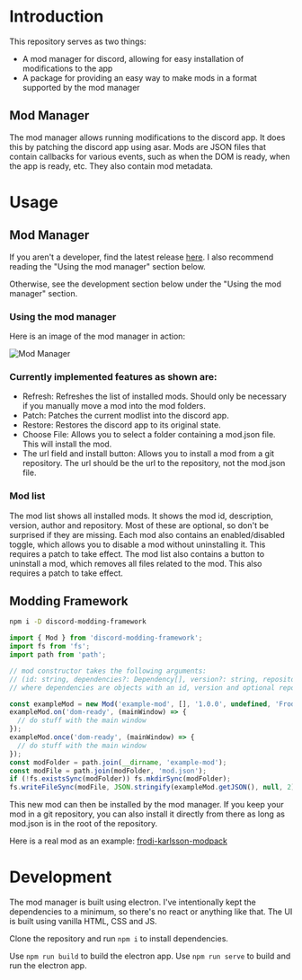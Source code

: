 # Introduction

This repository serves as two things:
- A mod manager for discord, allowing for easy installation of modifications to the app
- A package for providing an easy way to make mods in a format supported by the mod manager

## Mod Manager

The mod manager allows running modifications to the discord app. It does this by patching the discord app using asar.
Mods are JSON files that contain callbacks for various events, such as when the DOM is ready, when the app is ready, etc.
They also contain mod metadata.

# Usage

## Mod Manager

If you aren't a developer, find the latest release [here](https://github.com/frodi-karlsson/discord-mod-manager/releases/latest). I also recommend reading the "Using the mod manager" section below.

Otherwise, see the development section below under the "Using the mod manager" section.


### Using the mod manager
Here is an image of the mod manager in action:


![Mod Manager](https://gcdnb.pbrd.co/images/DOo2llUSBkXl.png?o=1)

### Currently implemented features as shown are:
- Refresh: Refreshes the list of installed mods. Should only be necessary if you manually move a mod into the mod folders.
- Patch: Patches the current modlist into the discord app.
- Restore: Restores the discord app to its original state.
- Choose File: Allows you to select a folder containing a mod.json file. This will install the mod.
- The url field and install button: Allows you to install a mod from a git repository. The url should be the url to the repository, not the mod.json file.

### Mod list
The mod list shows all installed mods. It shows the mod id, description, version, author and repository. Most of these are optional, so don't be surprised if they are missing. Each mod also contains an enabled/disabled toggle, which allows you to disable a mod without uninstalling it. This requires a patch to take effect. The mod list also contains a button to uninstall a mod, which removes all files related to the mod. This also requires a patch to take effect.

## Modding Framework

```bash
npm i -D discord-modding-framework
```

```ts
import { Mod } from 'discord-modding-framework';
import fs from 'fs';
import path from 'path';

// mod constructor takes the following arguments:
// (id: string, dependencies?: Dependency[], version?: string, repository?: string, author?: string, description?: string, homepage?: string);
// where dependencies are objects with an id, version and optional repository

const exampleMod = new Mod('example-mod', [], '1.0.0', undefined, 'Frodi', 'An example mod');
exampleMod.on('dom-ready', (mainWindow) => {
  // do stuff with the main window
});
exampleMod.once('dom-ready', (mainWindow) => {
  // do stuff with the main window
});
const modFolder = path.join(__dirname, 'example-mod');
const modFile = path.join(modFolder, 'mod.json');
if (!fs.existsSync(modFolder)) fs.mkdirSync(modFolder);
fs.writeFileSync(modFile, JSON.stringify(exampleMod.getJSON(), null, 2));
```

This new mod can then be installed by the mod manager. If you keep your mod in a git repository, you can also install it directly from there as long as mod.json is in the root of the repository.

Here is a real mod as an example: [frodi-karlsson-modpack](https://github.com/frodi-karlsson/frodi-karlsson-modpack)

# Development

The mod manager is built using electron. I've intentionally kept the dependencies to a minimum, so there's no react or anything like that. The UI is built using vanilla HTML, CSS and JS.

Clone the repository and run `npm i` to install dependencies.

Use `npm run build` to build the electron app.
Use `npm run serve` to build and run the electron app.



